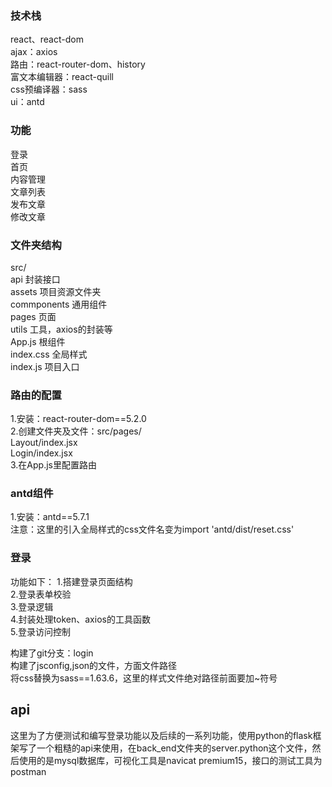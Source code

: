 ### 技术栈   
react、react-dom   
ajax：axios   
路由：react-router-dom、history   
富文本编辑器：react-quill   
css预编译器：sass   
ui：antd   
   
### 功能   
登录   
首页      
内容管理   
    文章列表   
    发布文章   
    修改文章   
   
   
### 文件夹结构   
src/   
    api                          封装接口    
    assets                       项目资源文件夹   
    commponents                  通用组件   
    pages                        页面   
    utils                        工具，axios的封装等   
    App.js                       根组件   
    index.css                    全局样式   
    index.js                     项目入口   



### 路由的配置   
1.安装：react-router-dom==5.2.0   
2.创建文件夹及文件：src/pages/   
                            Layout/index.jsx   
                            Login/index.jsx   
3.在App.js里配置路由   


### antd组件   
1.安装：antd==5.7.1   
注意：这里的引入全局样式的css文件名变为import 'antd/dist/reset.css'   


### 登录   
功能如下：
    1.搭建登录页面结构   
    2.登录表单校验   
    3.登录逻辑   
    4.封装处理token、axios的工具函数   
    5.登录访问控制   

构建了git分支：login   
构建了jsconfig,json的文件，方面文件路径   
将css替换为sass==1.63.6，这里的样式文件绝对路径前面要加~符号   
## api
这里为了方便测试和编写登录功能以及后续的一系列功能，使用python的flask框架写了一个粗糙的api来使用，在back_end文件夹的server.python这个文件，然后使用的是mysql数据库，可视化工具是navicat premium15，接口的测试工具为postman
